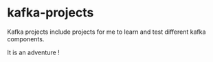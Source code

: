 # kafka-projects

Kafka projects include projects for me to learn and test different kafka components.

It is an adventure !
